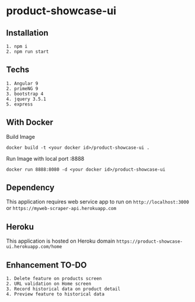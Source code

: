 # product-showcase-ui

## Installation
```
1. npm i
2. npm run start
```

## Techs
```
1. Angular 9
2. primeNG 9
3. bootstrap 4
4. jquery 3.5.1
5. express
```

## With Docker
Build Image

`docker build -t <your docker id>/product-showcase-ui .`

Run Image with local port :8888

`docker run 8888:8080 -d <your docker id>/product-showcase-ui`

## Dependency
This application requires web service app to run on `http://localhost:3000` or `https://myweb-scraper-api.herokuapp.com`

## Heroku
This application is hosted on Heroku domain `https://product-showcase-ui.herokuapp.com/home`

## Enhancement TO-DO
```
1. Delete feature on products screen
2. URL validation on Home screen
3. Record historical data on product detail
4. Preview feature to historical data
```